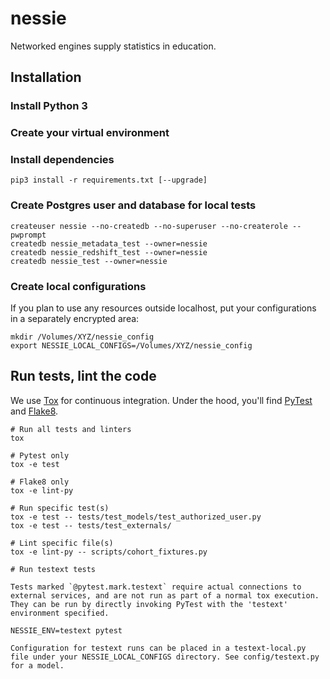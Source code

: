 # nessie
Networked engines supply statistics in education.

## Installation

### Install Python 3

### Create your virtual environment

### Install dependencies

```
pip3 install -r requirements.txt [--upgrade]
```

### Create Postgres user and database for local tests

```
createuser nessie --no-createdb --no-superuser --no-createrole --pwprompt
createdb nessie_metadata_test --owner=nessie
createdb nessie_redshift_test --owner=nessie
createdb nessie_test --owner=nessie
```

### Create local configurations

If you plan to use any resources outside localhost, put your configurations in a separately encrypted area:

```
mkdir /Volumes/XYZ/nessie_config
export NESSIE_LOCAL_CONFIGS=/Volumes/XYZ/nessie_config
```

## Run tests, lint the code

We use [Tox](https://tox.readthedocs.io) for continuous integration. Under the hood, you'll find [PyTest](https://docs.pytest.org) and [Flake8](http://flake8.pycqa.org).
```
# Run all tests and linters
tox

# Pytest only
tox -e test

# Flake8 only
tox -e lint-py

# Run specific test(s)
tox -e test -- tests/test_models/test_authorized_user.py
tox -e test -- tests/test_externals/

# Lint specific file(s)
tox -e lint-py -- scripts/cohort_fixtures.py

# Run testext tests

Tests marked `@pytest.mark.testext` require actual connections to external services, and are not run as part of a normal tox execution. They can be run by directly invoking PyTest with the 'testext' environment specified.

NESSIE_ENV=testext pytest

Configuration for testext runs can be placed in a testext-local.py file under your NESSIE_LOCAL_CONFIGS directory. See config/testext.py for a model.
```
